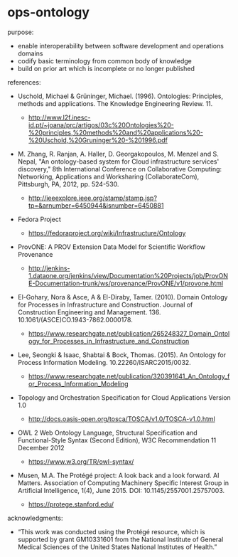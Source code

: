 # ops-ontology
purpose:
- enable interoperability between software development and operations domains
- codify basic terminology from common body of knowledge
- build on prior art which is incomplete or no longer published

references:
- Uschold, Michael & Grüninger, Michael. (1996). Ontologies: Principles, methods and applications. The Knowledge Engineering Review. 11. 
  - http://www.l2f.inesc-id.pt/~joana/prc/artigos/03c%20Ontologies%20-%20principles,%20methods%20and%20applications%20-%20Uschold,%20Gruninger%20-%201996.pdf

- M. Zhang, R. Ranjan, A. Haller, D. Georgakopoulos, M. Menzel and S. Nepal, "An ontology-based system for Cloud infrastructure services' discovery," 8th International Conference on Collaborative Computing: Networking, Applications and Worksharing (CollaborateCom), Pittsburgh, PA, 2012, pp. 524-530.
  - http://ieeexplore.ieee.org/stamp/stamp.jsp?tp=&arnumber=6450944&isnumber=6450881

- Fedora Project
  - https://fedoraproject.org/wiki/Infrastructure/Ontology

- ProvONE: A PROV Extension Data Model for Scientific Workflow Provenance
  - http://jenkins-1.dataone.org/jenkins/view/Documentation%20Projects/job/ProvONE-Documentation-trunk/ws/provenance/ProvONE/v1/provone.html

- El-Gohary, Nora & Asce, A & El-Diraby, Tamer. (2010). Domain Ontology for Processes in Infrastructure and Construction. Journal of Construction Engineering and Management. 136. 10.1061/(ASCE)CO.1943-7862.0000178. 
  - https://www.researchgate.net/publication/265248327_Domain_Ontology_for_Processes_in_Infrastructure_and_Construction

- Lee, Seongki & Isaac, Shabtai & Bock, Thomas. (2015). An Ontology for Process Information Modeling. 10.22260/ISARC2015/0032. 
  - https://www.researchgate.net/publication/320391641_An_Ontology_for_Process_Information_Modeling
  
- Topology and Orchestration Specification for Cloud Applications Version 1.0
  - http://docs.oasis-open.org/tosca/TOSCA/v1.0/TOSCA-v1.0.html

- OWL 2 Web Ontology Language, Structural Specification and Functional-Style Syntax (Second Edition), W3C Recommendation 11 December 2012
  - https://www.w3.org/TR/owl-syntax/

- Musen, M.A. The Protégé project: A look back and a look forward. AI Matters. Association of Computing Machinery Specific Interest Group in Artificial Intelligence, 1(4), June 2015. DOI: 10.1145/2557001.25757003.
  - https://protege.stanford.edu/
  
  
acknowledgments:
  - “This work was conducted using the Protégé resource, which is supported by grant GM10331601 from the National Institute of General Medical Sciences of the United States National Institutes of Health.”
